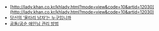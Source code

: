 - [http://lady.khan.co.kr/khlady.html?mode=view&code=10&artid=12030](http://lady.khan.co.kr/khlady.html?mode=view&code=10&artid=12030)
- [당신의 ‘울타리 남자’는 누구입니까](http://news.naver.com/main/hotissue/read.nhn?mid=hot&amp;sid1=103&amp;sid2=245&amp;cid=3117&amp;iid=41952&amp;oid=144&amp;aid=0000072300 "http://news.naver.com/main/hotissue/read.nhn?mid=hot&amp;sid1=103&amp;sid2=245&amp;cid=3117&amp;iid=41952&amp;oid=144&amp;aid=0000072300")
- [공돌/공순 애인님 관리 방법](http://theonion.egloos.com/4537590 "http://theonion.egloos.com/4537590")
